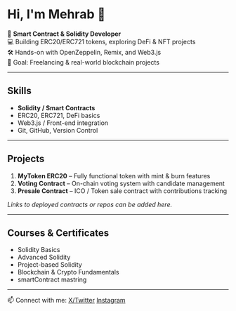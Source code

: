 # Hi, I'm Mehrab 👋

🚀 **Smart Contract & Solidity Developer**  
💻 Building ERC20/ERC721 tokens, exploring DeFi & NFT projects  
🛠 Hands-on with OpenZeppelin, Remix, and Web3.js  
🎯 Goal: Freelancing & real-world blockchain projects

---

## Skills
- **Solidity / Smart Contracts**  
- ERC20, ERC721, DeFi basics  
- Web3.js / Front-end integration  
- Git, GitHub, Version Control  

---

## Projects
1. **MyToken ERC20** – Fully functional token with mint & burn features  
2. **Voting Contract** – On-chain voting system with candidate management  
3. **Presale Contract** – ICO / Token sale contract with contributions tracking  

*Links to deployed contracts or repos can be added here.*

---

## Courses & Certificates
- Solidity Basics 
- Advanced Solidity   
- Project-based Solidity   
- Blockchain & Crypto Fundamentals
- smartContract mastring

---

📫 Connect with me:
[X/Twitter](https://x.com/MehrabSaleh4)
[Instagram](https://www.instagram.com/mehrab_saleh4/)
